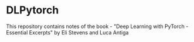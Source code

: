 # DLPytorch
This repository contains notes of the book - "Deep Learning with PyTorch  - Essential Excerpts" by Eli Stevens and Luca Antiga
